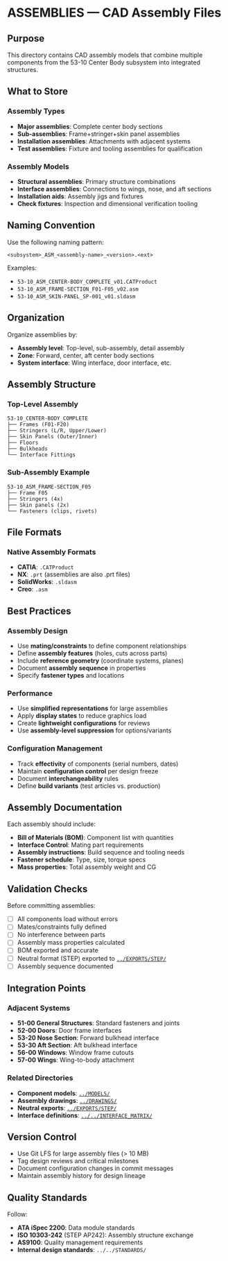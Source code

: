 # ASSEMBLIES — CAD Assembly Files

## Purpose

This directory contains CAD assembly models that combine multiple components from the 53-10 Center Body subsystem into integrated structures.

## What to Store

### Assembly Types
- **Major assemblies**: Complete center body sections
- **Sub-assemblies**: Frame+stringer+skin panel assemblies
- **Installation assemblies**: Attachments with adjacent systems
- **Test assemblies**: Fixture and tooling assemblies for qualification

### Assembly Models
- **Structural assemblies**: Primary structure combinations
- **Interface assemblies**: Connections to wings, nose, and aft sections
- **Installation aids**: Assembly jigs and fixtures
- **Check fixtures**: Inspection and dimensional verification tooling

## Naming Convention

Use the following naming pattern:
```
<subsystem>_ASM_<assembly-name>_<version>.<ext>
```

Examples:
- `53-10_ASM_CENTER-BODY_COMPLETE_v01.CATProduct`
- `53-10_ASM_FRAME-SECTION_F01-F05_v02.asm`
- `53-10_ASM_SKIN-PANEL_SP-001_v01.sldasm`

## Organization

Organize assemblies by:
- **Assembly level**: Top-level, sub-assembly, detail assembly
- **Zone**: Forward, center, aft center body sections
- **System interface**: Wing interface, door interface, etc.

## Assembly Structure

### Top-Level Assembly
```
53-10_CENTER-BODY_COMPLETE
├── Frames (F01-F20)
├── Stringers (L/R, Upper/Lower)
├── Skin Panels (Outer/Inner)
├── Floors
├── Bulkheads
└── Interface Fittings
```

### Sub-Assembly Example
```
53-10_ASM_FRAME-SECTION_F05
├── Frame F05
├── Stringers (4x)
├── Skin panels (2x)
└── Fasteners (clips, rivets)
```

## File Formats

### Native Assembly Formats
- **CATIA**: `.CATProduct`
- **NX**: `.prt` (assemblies are also .prt files)
- **SolidWorks**: `.sldasm`
- **Creo**: `.asm`

## Best Practices

### Assembly Design
- Use **mating/constraints** to define component relationships
- Define **assembly features** (holes, cuts across parts)
- Include **reference geometry** (coordinate systems, planes)
- Document **assembly sequence** in properties
- Specify **fastener types** and locations

### Performance
- Use **simplified representations** for large assemblies
- Apply **display states** to reduce graphics load
- Create **lightweight configurations** for reviews
- Use **assembly-level suppression** for options/variants

### Configuration Management
- Track **effectivity** of components (serial numbers, dates)
- Maintain **configuration control** per design freeze
- Document **interchangeability** rules
- Define **build variants** (test articles vs. production)

## Assembly Documentation

Each assembly should include:
- **Bill of Materials (BOM)**: Component list with quantities
- **Interface Control**: Mating part requirements
- **Assembly instructions**: Build sequence and tooling needs
- **Fastener schedule**: Type, size, torque specs
- **Mass properties**: Total assembly weight and CG

## Validation Checks

Before committing assemblies:
- [ ] All components load without errors
- [ ] Mates/constraints fully defined
- [ ] No interference between parts
- [ ] Assembly mass properties calculated
- [ ] BOM exported and accurate
- [ ] Neutral format (STEP) exported to [`../EXPORTS/STEP/`](../EXPORTS/STEP/)
- [ ] Assembly sequence documented

## Integration Points

### Adjacent Systems
- **51-00 General Structures**: Standard fasteners and joints
- **52-00 Doors**: Door frame interfaces
- **53-20 Nose Section**: Forward bulkhead interface
- **53-30 Aft Section**: Aft bulkhead interface
- **56-00 Windows**: Window frame cutouts
- **57-00 Wings**: Wing-to-body attachment

### Related Directories
- **Component models**: [`../MODELS/`](../MODELS/)
- **Assembly drawings**: [`../DRAWINGS/`](../DRAWINGS/)
- **Neutral exports**: [`../EXPORTS/STEP/`](../EXPORTS/STEP/)
- **Interface definitions**: [`../../INTERFACE_MATRIX/`](../../INTERFACE_MATRIX/)

## Version Control

- Use Git LFS for large assembly files (> 10 MB)
- Tag design reviews and critical milestones
- Document configuration changes in commit messages
- Maintain assembly history for design lineage

## Quality Standards

Follow:
- **ATA iSpec 2200**: Data module standards
- **ISO 10303-242** (STEP AP242): Assembly structure exchange
- **AS9100**: Quality management requirements
- **Internal design standards**: `../../STANDARDS/`

